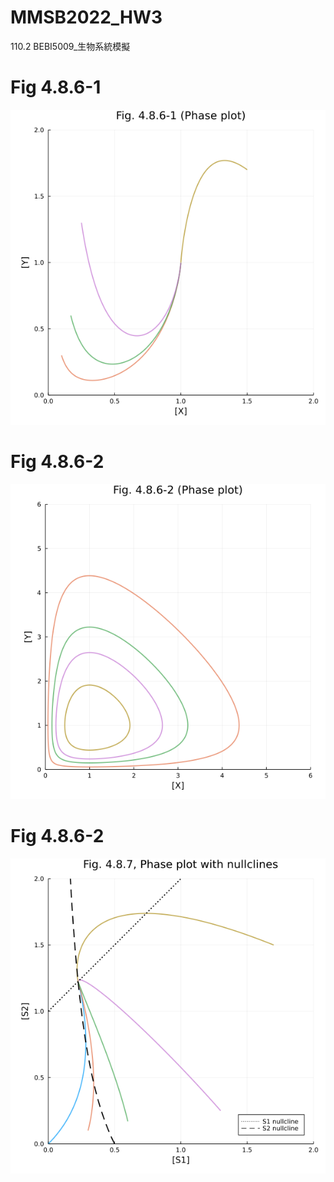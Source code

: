 # MMSB2022_HW3
110.2 BEBI5009_生物系統模擬

# Fig 4.8.6-1
![Fig. 4.8.6-1 (Phase plot)](./PNG/plot_4_8_6_1.png)

# Fig 4.8.6-2
![Fig. 4.8.6-2 (Phase plot)](./PNG/plot_4_8_6_2.png)

# Fig 4.8.6-2
![Fig. 4.8.7, Phase plot with nullclines](./PNG/plot_4_8_7.png)
